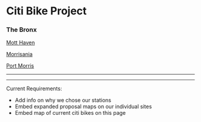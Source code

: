 #                                             Citi Bike Project                                           
###                                              The Bronx

[Mott Haven](https://ivybirch.github.io/Honors-Bike-Website-Test/)

[Morrisania](https://yukiyoshimatsu.github.io/morrisania_neighborhood)

[Port Morris](http://caseywalsh22.github.io/HC1-Neighborhood)

***
<script src="https://embed.github.com/view/geojson/IvyBirch/Bronx-Citi-Bikes/master/combined_geo.geojson"></script>
***

Current Requirements:	
- Add info on why we chose our stations	
- Embed expanded proposal maps on our individual sites	
- Embed map of current citi bikes on this page	
